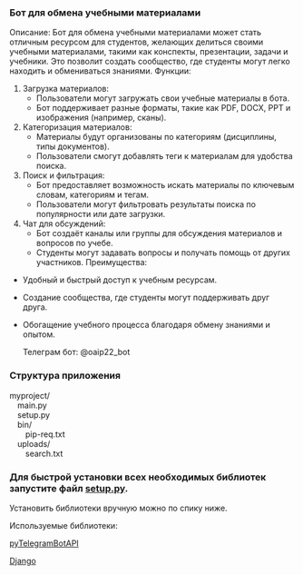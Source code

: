 ### Бот для обмена учебными материалами
Описание:
Бот для обмена учебными материалами может стать отличным ресурсом для студентов, желающих делиться своими учебными материалами, такими как конспекты, презентации, задачи и учебники. Это позволит создать сообщество, где студенты могут легко находить и обмениваться знаниями.
Функции:
1. Загрузка материалов:
   - Пользователи могут загружать свои учебные материалы в бота.
   - Бот поддерживает разные форматы, такие как PDF, DOCX, PPT и изображения (например, сканы).
2. Категоризация материалов:
   - Материалы будут организованы по категориям (дисциплины, типы документов).
   - Пользователи смогут добавлять теги к материалам для удобства поиска.
3. Поиск и фильтрация:
   - Бот предоставляет возможность искать материалы по ключевым словам, категориям и тегам.
   - Пользователи могут фильтровать результаты поиска по популярности или дате загрузки.
4. Чат для обсуждений:
   - Бот  создаёт каналы или группы для обсуждения материалов и вопросов по учебе.
   - Студенты могут задавать вопросы и получать помощь от других участников.
Преимущества:
- Удобный и быстрый доступ к учебным ресурсам.
- Создание сообщества, где студенты могут поддерживать друг друга.
- Обогащение учебного процесса благодаря обмену знаниями и опытом.
  
  Телеграм бот: @oaip22_bot
### Структура приложения

myproject/  
&emsp;main.py  
&emsp;setup.py  
&emsp;bin/  
&emsp;&emsp;pip-req.txt  
&emsp;uploads/  
&emsp;&emsp;search.txt  
  
### Для быстрой установки всех необходимых библиотек запустите файл <ins>setup.py</ins>.  
  
Установить библиотеки вручную можно по спику ниже.  
  
Используемые библиотеки:  

[pyTelegramBotAPI](https://pypi.org/project/pyTelegramBotAPI/)  
  
[Django](https://docs.djangoproject.com/en/5.1/topics/install/#installing-distribution-package)

